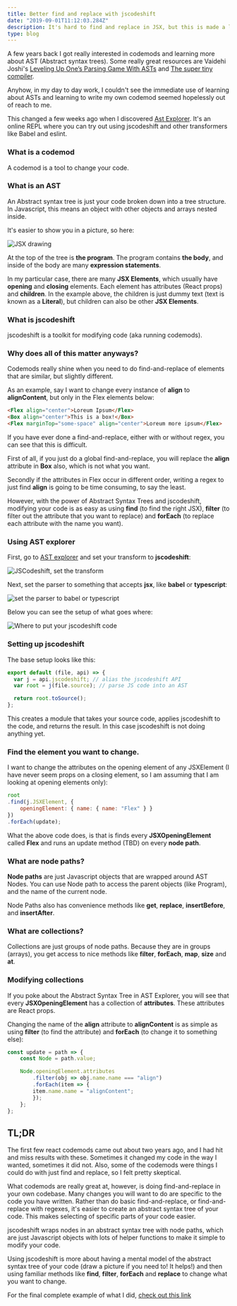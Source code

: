 ```yaml
---
title: Better find and replace with jscodeshift
date: "2019-09-01T11:12:03.284Z"
description: It's hard to find and replace in JSX, but this is made a lot easier by using tools like jscodeshift. How to write your own codemod to change your JSX.
type: blog
---
```


A few years back I got really interested in codemods and learning more about AST (Abstract syntax trees). Some really great resources are Vaidehi Joshi's [Leveling Up One’s Parsing Game With ASTs](https://medium.com/basecs/leveling-up-ones-parsing-game-with-asts-d7a6fc2400ff) and [The super tiny compiler](https://github.com/jamiebuilds/the-super-tiny-compiler).

Anyhow, in my day to day work, I couldn't see the immediate use of learning about ASTs and learning to write my own codemod seemed hopelessly out of reach to me. 

This changed a few weeks ago when I discovered [Ast Explorer](https://astexplorer.net/). It's an online REPL where you can try out using jscodeshift and other transformers like Babel and eslint.

### What is a codemod
A codemod is a tool to change your code. 
### What is an AST
An Abstract syntax tree is just your code broken down into a tree structure. In Javascript, this means an object with other objects and arrays nested inside.

It's easier to show you in a picture, so here:

![JSX drawing](./jsx.jpg)

At the top of the tree is **the program**. The program contains **the body**, and inside of the body are many **expression statements**.

In my particular case, there are many **JSX Elements**, which usually have **opening** and **closing** elements. Each element has attributes (React props) and **children**. In the example above, the children is just dummy text (text is known as a **Literal**), but children can also be other **JSX Elements**.
### What is jscodeshift
jscodeshift is a toolkit for modifying code (aka running codemods).

### Why does all of this matter anyways?
Codemods really shine when you need to do find-and-replace of elements that are similar, but slightly different. 

As an example, say I want to change every instance of **align** to **alignContent**, but only in the Flex elements below:

```HTML
<Flex align="center">Loreum Ipsum</Flex>
<Box align="center">This is a box!</Box>
<Flex marginTop="some-space" align="center">Loreum more ipsum</Flex>
```

If you have ever done a find-and-replace, either with or without regex, you can see that this is difficult. 

First of all, if you just do a global find-and-replace, you will replace the **align** attribute in **Box** also, which is not what you want. 

Secondly if the attributes in Flex occur in different order, writing a regex to just find **align** is going to be time consuming, to say the least.

However, with the power of Abstract Syntax Trees and jscodeshift, modifying your code is as easy as using **find** (to find the right JSX), **filter** (to filter out the attribute that you want to replace) and **forEach** (to replace each attribute with the name you want).
### Using AST explorer
First, go to [AST explorer](https://astexplorer.net/) and set your transform to **jscodeshift**:

![JSCodeshift, set the transform](./jscodeshift.png)

Next, set the parser to something that accepts **jsx**, like **babel** or **typescript**:

![set the parser to babel or typescript](./parser.png)

Below you can see the setup of what goes where:

![Where to put your jscodeshift code](./astexplorer.png)
### Setting up jscodeshift

The base setup looks like this:

```Javascript
export default (file, api) => {
  var j = api.jscodeshift; // alias the jscodeshift API
  var root = j(file.source); // parse JS code into an AST

  return root.toSource();
};
```

This creates a module that takes your source code, applies jscodeshift to the code, and returns the result. In this case jscodeshift is not doing anything yet.
### Find the element you want to change.

I want to change the attributes on the opening element of any JSXElement (I have never seem props on a closing element, so I am assuming that I am looking at opening elements only):

```Javascript
root
.find(j.JSXElement, {
    openingElement: { name: { name: "Flex" } }
})
.forEach(update);
```

What the above code does, is that is finds every **JSXOpeningElement** called **Flex** and runs an update method (TBD) on every **node path**.
### What are node paths?
**Node paths** are just Javascript objects that are wrapped around AST Nodes. You can use Node path to access the parent objects (like Program), and the name of the current node. 

Node Paths also has convenience methods like **get**, **replace**, **insertBefore**, and **insertAfter**.
### What are collections?
Collections are just groups of node paths. Because they are in groups (arrays), you get access to nice methods like **filter**, **forEach**, **map**, **size** and **at**.

### Modifying collections
If you poke about the Abstract Syntax Tree in AST Explorer, you will see that every **JSXOpeningElement** has a collection of **attributes**. These attributes are React props.

Changing the name of the **align** attribute to **alignContent** is as simple as using **filter** (to find the attribute) and **forEach** (to change it to something else):

```Javascript
const update = path => {
    const Node = path.value;

    Node.openingElement.attributes
        .filter(obj => obj.name.name === "align")
        .forEach(item => {
        item.name.name = "alignContent";
        });
    };
};
```

## TL;DR
The first few react codemods came out about two years ago, and I had hit and miss results with these. Sometimes it changed my code in the way I wanted, sometimes it did not. Also, some of the codemods were things I could do with just find and replace, so I felt pretty skeptical.

What codemods are really great at, however, is doing find-and-replace in your own codebase. Many changes you will want to do are specific to the code you have written. Rather than do basic find-and-replace, or find-and-replace with regexes, it's easier to create an abstract syntax tree of your code. This makes selecting of specific parts of your code easier.

jscodeshift wraps nodes in an abstract syntax tree with node paths, which are just Javascript objects with lots of helper functions to make it simple to modify your code.

Using jscodeshift is more about having a mental model of the abstract syntax tree of your code (draw a picture if you need to! It helps!) and then using familiar methods like **find**, **filter**, **forEach** and **replace** to change what you want to change.

For the final complete example of what I did, [check out this link](https://astexplorer.net/#/gist/f98a6e68eb196e7161a5a2c096c035e5/9df530e022ecc48ea7d0561ae5dec3b0dc4c3ab0)









